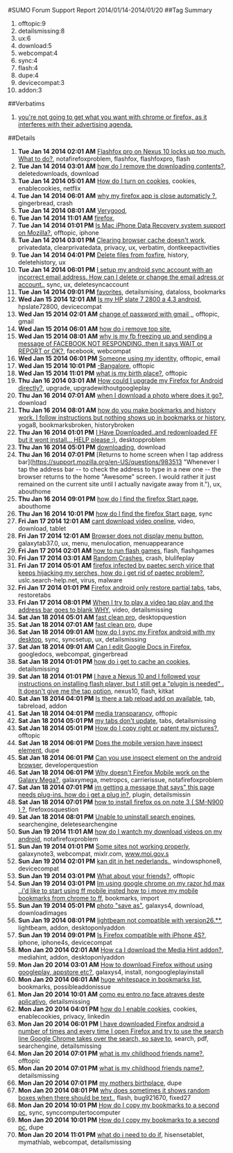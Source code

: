 #SUMO Forum Support Report  2014/01/14-2014/01/20
##Tag Summary
1. offtopic:9
1. detailsmissing:8
1. ux:6
1. download:5
1. webcompat:4
1. sync:4
1. flash:4
1. dupe:4
1. devicecompat:3
1. addon:3

##Verbatims
1. [you're not going to get what you want with chrome or firefox, as it interferes with their advertising agenda.](https://support.mozilla.org/en-US/questions/983277)

##Details
1. **Tue Jan 14 2014 02:01 AM** [Flashfox pro on Nexus 10 locks up too much. What to do?](https://support.mozilla.org/en-US/questions/983046 "I have a Nexus 10 and I just installed the Flash Fox Pro browser. Is there a setup process or some settings that need to be checked off to enable the flash capability?"), notafirefoxproblem, flashfox, flashfoxpro, flash
1. **Tue Jan 14 2014 03:01 AM** [how do I remove the downloading contents?](https://support.mozilla.org/en-US/questions/983233 "I want to remove downloading contents"), deletedownloads, download
1. **Tue Jan 14 2014 05:01 AM** [How do I turn on cookies](https://support.mozilla.org/en-US/questions/983238 "I need to know how to turn on cookies so I can watch netflix"), cookies, enablecookies, netflix
1. **Tue Jan 14 2014 06:01 AM** [why my firefox app is close automaticly ?](https://support.mozilla.org/en-US/questions/983247 "close app after 5 minutes auto matic. in version android 2.3.6"), gingerbread, crash
1. **Tue Jan 14 2014 08:01 AM** [Verygood](https://support.mozilla.org/en-US/questions/983250 "Mozilla browser very fast"), 
1. **Tue Jan 14 2014 11:01 AM** [firefox](https://support.mozilla.org/en-US/questions/983261 "ask aquestion"), 
1. **Tue Jan 14 2014 01:01 PM** [Is Mac iPhone Data Recovery system support on Mozilla?](https://support.mozilla.org/en-US/questions/983265 "There are many different iPhone Rescue software out there. 321Soft's iPhone Recovery for Mac specializes in recovering photos, videos, and other files that have been deleted on iPhone and iPad, even without these iOS devices.Overall, it does a great job at recovering lost files from your iOS devices."), offtopic, iphone
1. **Tue Jan 14 2014 03:01 PM** [Clearing browser cache doesn't work](https://support.mozilla.org/en-US/questions/983277 "This is on a new Nexus 5 phone. I tried using the supplied Chrome browser and was disappointed to find that clearing the cache (through Chrome or Android settings/apps), did not work. Old visited websites and tabs were still present upon re-starting. I just installed Firefox and it has the same problem. I have no bookmarks stored. Is there a solution to this?"), privatedata, clearprivatedata, privacy, ux, verbatim, dontkeepactivities
1. **Tue Jan 14 2014 04:01 PM** [Delete files from foxfire](https://support.mozilla.org/en-US/questions/983278 "How do I delete the history files"), history, deletehistory, ux
1. **Tue Jan 14 2014 06:01 PM** [I setup my android sync account with an incorrect email address. How can I delete or change the email adress or account.](https://support.mozilla.org/en-US/questions/983289 "When I setup my sync account on both my pc and my andriod I left off the 'L' in gmail. I type fast and I do it a lot. Normally not a problem because I get an 'incorrect email' error message. So I synced and everything - went fine. However I have no email account that ties into my sync account. I created a new account on my PC, but am unable to change or delete the account on my Galaxy S3 - operating on android 4.3.
I have tried to add another Firefox sync account, but it prompts that I can only have one account. I can not delete the account because I can't find that option."), sync, ux, deletesyncaccount
1. **Tue Jan 14 2014 09:01 PM** [favorites](https://support.mozilla.org/en-US/questions/983310 "did Verizon Samsung upgrade on my galaxy 3 and can't find my favorites on firefox"), detailsmising, dataloss, bookmarks
1. **Wed Jan 15 2014 12:01 AM** [Is my HP slate 7 2800 a 4.3 android](https://support.mozilla.org/en-US/questions/983329 "I'm new to Firefox and am not sure."), hpslate72800, devicecompat
1. **Wed Jan 15 2014 02:01 AM** [change of password with gmail ,](https://support.mozilla.org/en-US/questions/983335 "Each time i chang a password with my gmail. I cant have access to that email any more .why ? Even this account you want me to recreat has existed for  9year.why make it difficult for me to log into my account ?"), offtopic, gmail
1. **Wed Jan 15 2014 06:01 AM** [how do i remove top site](https://support.mozilla.org/en-US/questions/983357 "how do i remove topsites ...topsites is poor a waste of time what is the point of having two bookmarks because that is all topsites is a repeat? and how do you clear history? thank you"), 
1. **Wed Jan 15 2014 08:01 AM** [why is my fb freezing up and sending a message of FACEBOOK NOT RESPONDING..then it says WAIT or REPORT or OK?](https://support.mozilla.org/en-US/questions/983363 "It starts up but then i get that message that   FB NOT RESPONDING"), facebook, webcompat
1. **Wed Jan 15 2014 06:01 PM** [Someone using my identity](https://support.mozilla.org/en-US/questions/983400 "Someone elses name appears on my account with my email address and I cannot do anything to it. HELP!"), offtopic, email
1. **Wed Jan 15 2014 10:01 PM** [-Bangalore](https://support.mozilla.org/en-US/questions/983425 "what is my birth place?"), offtopic
1. **Wed Jan 15 2014 11:01 PM** [what is my birth place?](https://support.mozilla.org/en-US/questions/983428 "Bangalore"), offtopic
1. **Thu Jan 16 2014 03:01 AM** [How could I upgrade my Firefox for Android directly?](https://support.mozilla.org/en-US/questions/983447 "Hi! Is it possible to upgrade your Android app directly without using Google Play or any other app stores?"), upgrade, upgradewithoutgoogleplay
1. **Thu Jan 16 2014 07:01 AM** [when I download a photo where does it go?](https://support.mozilla.org/en-US/questions/983459 "I downloaded some jpegs and now I can't find them."), download
1. **Thu Jan 16 2014 08:01 AM** [how do you make bookmarks and history work.  I follow instructions but nothing shows up in bookmarks or history](https://support.mozilla.org/en-US/questions/983462 "I have a lonovo yoga 8 tablet downloaded Firefox for android go to a site tap the star to bookmark page then go to bookmarks to recall page but nothing their and history shows anything either."), yoga8, bookmarksbroken, historybroken
1. **Thu Jan 16 2014 01:01 PM** [I Have Downloaded..and redownloaded FF but it wont install... HELP please :)](https://support.mozilla.org/en-US/questions/983482 "It says that I'm using an older version of FF and to upgrade. So I do, it downloads and says it installed, even restarts FF... But my browser STILL isn't updated. I have even deleted FF from My PC and Re-downloaded it.... it still is the older version."), desktopproblem
1. **Thu Jan 16 2014 05:01 PM** [downloading](https://support.mozilla.org/en-US/questions/983503 "I have filled up the space on my phone's internal storage, how do I get Firefox to save music files onto the SD card?"), download
1. **Thu Jan 16 2014 07:01 PM** [Returns to home screen when I tap address bar](https://support.mozilla.org/en-US/questions/983513 "Whenever I tap the address bar -- to check the address to type in a new one -- the browser returns to the home "Awesome" screen. I would rather it just remained on the current site until I actually navigate away from it."), ux, abouthome
1. **Thu Jan 16 2014 09:01 PM** [how do l find the firefox Start page](https://support.mozilla.org/en-US/questions/983528 "how do I find the firefox Start page"), abouthome
1. **Thu Jan 16 2014 10:01 PM** [how do l find the firefox Start page](https://support.mozilla.org/en-US/questions/983530 "toddy_victor replied but his solution doesn`t solve it.
the Start page in the Android version has a link to setup sync and also a quit button. Without this page i cant set up sync as my firefox doesnt have the alternative menu options"), sync
1. **Fri Jan 17 2014 12:01 AM** [cant download video oneline](https://support.mozilla.org/en-US/questions/983542 "I using tablet,Before this i can download using flash player by press  download icon but after upgrade Firefox when i press download icon it cant be downloaded,can you solve my problem,thanks"), video, download, tablet
1. **Fri Jan 17 2014 12:01 AM** [Browser does not display menu button](https://support.mozilla.org/en-US/questions/983544 "Just purchased Samsung tab 3 7.0 and installed firefox and no menu tab to syn bookmarks.
Thank you."), galaxytab37.0, ux, menu, menulocation, menuappearance
1. **Fri Jan 17 2014 02:01 AM** [how to run flash games](https://support.mozilla.org/en-US/questions/983555 "have lg phone with android 4.0.4 but it doesnt run flash games in"), flash, flashgames
1. **Fri Jan 17 2014 03:01 AM** [Random Crashes](https://support.mozilla.org/en-US/questions/983557 "I've been having some random crashes of Android FF Beta on android 4.2.1"), crash, blulifeplay
1. **Fri Jan 17 2014 05:01 AM** [firefox infected by paetec serch virice that keeps hijacking my serches, how do i get rid of paetec problem?](https://support.mozilla.org/en-US/questions/983567 "some sort of virus or mail were or what ever called"), uslc.search-help.net, virus, malware
1. **Fri Jan 17 2014 01:01 PM** [Firefox android only restore partial tabs](https://support.mozilla.org/en-US/questions/983593 "After the latest update,  Firefox android does not restore all tabs opened last session. Please assist. Thank you."), tabs, restoretabs
1. **Fri Jan 17 2014 08:01 PM** [When I try to play a video tap play and the address bar goes to blank WHY](https://support.mozilla.org/en-US/questions/983618 "When I click on play mu address bar goes to blank like its not finding the address"), video, detailsmissing
1. **Sat Jan 18 2014 05:01 AM** [fast clean pro](https://support.mozilla.org/en-US/questions/983651 "one night fastcleanpro popted on my computer its supose to be a product of Northon!I have Northorn threw comcast i ran my security scan hasent been out long dont know where it came from it creeps around lile a bug and thats the way it works. lololo I jave done everything i can to get rid and it wont let me delete it.Dose anu bodu know or have herd this before???"), desktopquestion
1. **Sat Jan 18 2014 07:01 AM** [fast clean pro](https://support.mozilla.org/en-US/questions/983654 "has anu one had problems with a program called fastvlranpro days put out by norton.???? If so how did you get rid of it thank you"), dupe
1. **Sat Jan 18 2014 09:01 AM** [how do I sync my Firefox android with my desktop](https://support.mozilla.org/en-US/questions/983659 "not able to sync my mobile fire fox with my tesktop computer"), sync, syncsetup, ux, detailsmissing
1. **Sat Jan 18 2014 09:01 AM** [Can I edit Google Docs in Firefox](https://support.mozilla.org/en-US/questions/983662 "Can I use Firefox Mobile Browser on an Android Gingerbread phone to edit a Google document (the word processing kind, not just the spreadsheet kind) within the Firefox browser itself? I am not referring to the Google Docs/Drive app, I mean directly editing within Firefox Mobile Browser itself? Are there any limitations to performing such editing? I want to get an Android 2.3 smartphone (no, not the Android 4.x ones) but wanted to make sure I could still view and edit my Google Docs (wordprocessing kind of documents). Thank you!"), googledocs, webcompat, gingerbread
1. **Sat Jan 18 2014 01:01 PM** [how do i get to cache an cookies](https://support.mozilla.org/en-US/questions/983564 "not geting mail at website"), detailsmissing
1. **Sat Jan 18 2014 01:01 PM** [I have a Nexus 10 and I followed your instructions on installing flash player, but I still get a "plugin is needed" . It doesn't give me the tap option](https://support.mozilla.org/en-US/questions/983672 "Like I mentioned above, I followed everything in the instructions but when I view the flash in apps it still says plugin is needed. I still can't view any flash program."), nexus10, flash, kitkat
1. **Sat Jan 18 2014 04:01 PM** [Is there a tab reload add on available](https://support.mozilla.org/en-US/questions/983690 "Dolphin Internet has one and it awesome!"), tab, tabreload, addon
1. **Sat Jan 18 2014 04:01 PM** [media transparancy](https://support.mozilla.org/en-US/questions/983691 "menyingkap lebih jelas"), offtopic
1. **Sat Jan 18 2014 05:01 PM** [my tabs don't update](https://support.mozilla.org/en-US/questions/983694 "when I open several tabs they don't remain update and when I switch among them they refresh"), tabs, detailsmissing
1. **Sat Jan 18 2014 05:01 PM** [How do I copy right or patent my pictures?](https://support.mozilla.org/en-US/questions/983695 "Hello, 
I love to share my photographs on the net however, lately I've been encouraged to have them protected from use by others. 
Photography is a passion of mine.  I am NOT a
professional by any means, I'm just a nobody who sometimes gets (by God's grace), blessed with an awesome shot from time to time."), offtopic
1. **Sat Jan 18 2014 06:01 PM** [Does the mobile version have inspect element](https://support.mozilla.org/en-US/questions/983703 "locking this thread as duplicate, please continue at"), dupe
1. **Sat Jan 18 2014 06:01 PM** [Can you use inspect element on the android browser](https://support.mozilla.org/en-US/questions/983704 "I like looking at the code for web pages. does the android browser have inspect element to do this"), developerquestion
1. **Sat Jan 18 2014 06:01 PM** [Why doesn't Firefox Mobile work on the Galaxy Mega?](https://support.mozilla.org/en-US/questions/983706 "When I open Firefox Mobile on my Galaxy Mega, I get the Metro PCS default page that says I need the Mobile Hotspot service. Why is the Mega not supported?"), galaxymega, metropcs, carrierissue, notafirefoxproblem
1. **Sat Jan 18 2014 07:01 PM** [im getting a message that says" this page needs plug-ins. how do i get a plug in?](https://support.mozilla.org/en-US/questions/982959 "im trying to complete an online orientation fir college & it wont display anything but the plug in message"), plugin, detailsmissin
1. **Sat Jan 18 2014 07:01 PM** [how to install firefox os on note 3 ( SM-N900 ) ?](https://support.mozilla.org/en-US/questions/983710 "hi everyone"), firefoxosquestion
1. **Sat Jan 18 2014 08:01 PM** [Unable to uninstall search engines](https://support.mozilla.org/en-US/questions/983719 "I have intalled some search engines on firefox mobile, however I installed the wrong one but now I can't find the option to get rid of it."), searchengine, deletesearchengine
1. **Sun Jan 19 2014 11:01 AM** [how do I wantch my download videos on my android](https://support.mozilla.org/en-US/questions/983761 "what app is recommended"), notafirefoxproblem
1. **Sun Jan 19 2014 01:01 PM** [Some sites not working properly](https://support.mozilla.org/en-US/questions/983770 "hello. I am having two issues:"), galaxynote3, webcompat, mixlr.com, www.moi.gov.s
1. **Sun Jan 19 2014 02:01 PM** [kan dit in het nederlands.](https://support.mozilla.org/en-US/questions/983774 "Veel Te ingewikkeld 101 gebuiksvoorwaarden en regeltjes eenvoud siert ,op comp in een wip klaar met me Nokia 625 windows foon niets werkt. Ganse dag verknoeit,bezig en nederlands sub.contributor."), windowsphone8, devicecompat
1. **Sun Jan 19 2014 03:01 PM** [What about your friends?](https://support.mozilla.org/en-US/questions/983778 "Good people i love them."), offtopic
1. **Sun Jan 19 2014 03:01 PM** [Im using google chrome on my razor hd max ..i'd like to start using ff mobile insted how to i move my mobile bookmarks from chrome to ff](https://support.mozilla.org/en-US/questions/983780 "The question is speaks for its self .. i'm new to fire fox and love all the add on support thank you .. iv had the droid razor HD MAX for a year now and i have a lot of bookmarks  that i use daily so i guess another question is dose the mobile version have the add on support and options that the desktop site dose thanks !!"), bookmarks, import
1. **Sun Jan 19 2014 05:01 PM** [photo "save as"](https://support.mozilla.org/en-US/questions/983786 "I have a samsung galaxy S4. This has been an ongoing problem from the moment i installed firefox months ago."), galaxys4, download, downloadimages
1. **Sun Jan 19 2014 08:01 PM** [lightbeam not compatible with version26.**](https://support.mozilla.org/en-US/questions/983803 "lightbeam add-on not compatable with most recent android version firefox. what to do?"), lightbeam, addon, desktoponlyaddon
1. **Sun Jan 19 2014 09:01 PM** [Is Firefox compatible with iPhone 4S?](https://support.mozilla.org/en-US/questions/983807 "Is Firefox compatible with iPhone 4S?"), iphone, iphone4s, devicecompat
1. **Mon Jan 20 2014 02:01 AM** [How ca I download the Media Hint addon?](https://support.mozilla.org/en-US/questions/983829 "Current version states it is not compatible with this version of Firefox Mobile."), mediahint, addon, desktoponlyaddon
1. **Mon Jan 20 2014 03:01 AM** [How to download Firefox without using googleplay, appstore etc?](https://support.mozilla.org/en-US/questions/983834 "I have a Samsung Galaxy S4 mobile phone with android.
I do not have and DO NOT want a google play account or anything similar.
How do a download the programme?
Thanks"), galaxys4, install, nongoogleplayinstall
1. **Mon Jan 20 2014 06:01 AM** [huge whitespace in bookmarks list](https://support.mozilla.org/en-US/questions/983844 "since upgrade to 26.0.1, each line in the bookmarks list offs so large that I have to scroll to see just 4 bookmarks"), bookmarks, possibleaddonissue
1. **Mon Jan 20 2014 10:01 AM** [como eu entro no face atraves deste aplicativo](https://support.mozilla.org/en-US/questions/983853 "como entrar no face com edte aplicativo"), detailsmissing
1. **Mon Jan 20 2014 04:01 PM** [how do I enable cookies](https://support.mozilla.org/en-US/questions/983875 "for linked in"), cookies, enablecookies, privacy, linkedin
1. **Mon Jan 20 2014 06:01 PM** [I have downloaded Firefox android a number of times and every time I open Firefox and try to use the search line Google Chrome takes over the search, so save to](https://support.mozilla.org/en-US/questions/983882 "PDF in Firefox remains grayed out, because l cannot do a Firefox search.  l cannot change the default search in apps because there all grayed out.  l cannot change it in settings - search for Google Chrome and Firefox, because there is no Firefox appearing, even after in Firefox tip saying long press search line to add it.  Cannot get box to come up either, to be able to change default search to Firefox by clicking always or once.  My tablet is a Lenovo Yoga 8 Android jelly bean 4.2.2 OS.    Please can someone help, l have been trying to figure this out for more than a week.  l especially wanted to use the save to PDF function in Firefox.  Please, please HELP!"), search, pdf, searchengine, detailsmissing
1. **Mon Jan 20 2014 07:01 PM** [what is my childhood friends name?](https://support.mozilla.org/en-US/questions/983893 " edited apparently posted in error ~J99"), offtopic
1. **Mon Jan 20 2014 07:01 PM** [what is my childhood friends name?](https://support.mozilla.org/en-US/questions/983894 " edited apparently posted in error ~J99"), detailsmissing
1. **Mon Jan 20 2014 07:01 PM** [my mothers birthplace](https://support.mozilla.org/en-US/questions/983892 " edited apparently posted in error ~J99"), dupe
1. **Mon Jan 20 2014 08:01 PM** [why does sometimes it shows random boxes when there should be text.](https://support.mozilla.org/en-US/questions/983906 "On some webites (take youtube for example) it shows white boxes instead of text."), flash, bug921670, fixed27
1. **Mon Jan 20 2014 10:01 PM** [How do I copy my bookmarks to a second pc](https://support.mozilla.org/en-US/questions/983914 "I have two pc's with firefox. Is there a file with my bookmarks that I can copy to my second pc to avoid go to every page and manually setting everyon?"), sync, synccomputertocomputer
1. **Mon Jan 20 2014 10:01 PM** [How do I copy my bookmarks to a second pc](https://support.mozilla.org/en-US/questions/983921 "I have two pc's running firefox. How do copy my bookmarks to my second pc?"), dupe
1. **Mon Jan 20 2014 11:01 PM** [what do i need to do if](https://support.mozilla.org/en-US/questions/983924 "I have a hisense tablet. When i get on the the pearson mymathlab website im having trouble seeing the words and. Its just boxes"), hisensetablet, mymathlab, webcompat, detailsmissing
